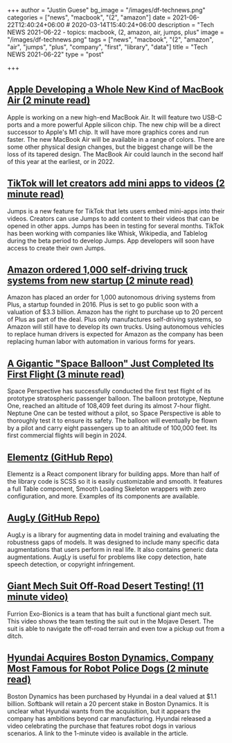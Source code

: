 +++
author = "Justin Guese"
bg_image = "/images/df-technews.png"
categories = ["news", "macbook", "(2", "amazon"]
date = 2021-06-22T12:40:24+06:00 # 2020-03-14T15:40:24+06:00
description = "Tech NEWS 2021-06-22 - topics: macbook, (2, amazon, air, jumps, plus"
image = "/images/df-technews.png"
tags = ["news", "macbook", "(2", "amazon", "air", "jumps", "plus", "company", "first", "library", "data"]
title = "Tech NEWS 2021-06-22"
type = "post"

+++

## [Apple Developing a Whole New Kind of MacBook Air (2 minute read)](https://www.macrumors.com/2021/06/21/apple-developing-a-whole-new-kind-of-macbook-air/)

Apple is working on a new high-end MacBook Air. It will feature two USB-C ports and a more powerful Apple silicon chip. The new chip will be a direct successor to Apple's M1 chip. It will have more graphics cores and run faster. The new MacBook Air will be available in a range of colors. There are some other physical design changes, but the biggest change will be the loss of its tapered design. The MacBook Air could launch in the second half of this year at the earliest, or in 2022.

## [TikTok will let creators add mini apps to videos (2 minute read)](https://www.theverge.com/2021/6/21/22543935/tiktok-jumps-video-apps-recipes-expanded-functionality-rollout)

Jumps is a new feature for TikTok that lets users embed mini-apps into their videos. Creators can use Jumps to add content to their videos that can be opened in other apps. Jumps has been in testing for several months. TikTok has been working with companies like Whisk, Wikipedia, and Tablelog during the beta period to develop Jumps. App developers will soon have access to create their own Jumps.

## [Amazon ordered 1,000 self-driving truck systems from new startup (2 minute read)](https://www.inputmag.com/tech/amazon-ordered-1000-self-driving-trucks-from-new-startup)

Amazon has placed an order for 1,000 autonomous driving systems from Plus, a startup founded in 2016. Plus is set to go public soon with a valuation of $3.3 billion. Amazon has the right to purchase up to 20 percent of Plus as part of the deal. Plus only manufactures self-driving systems, so Amazon will still have to develop its own trucks. Using autonomous vehicles to replace human drivers is expected for Amazon as the company has been replacing human labor with automation in various forms for years.

## [A Gigantic "Space Balloon" Just Completed Its First Flight (3 minute read)](https://interestingengineering.com/a-gigantic-space-balloon-just-completed-its-first-flight)

Space Perspective has successfully conducted the first test flight of its prototype stratospheric passenger balloon. The balloon prototype, Neptune One, reached an altitude of 108,409 feet during its almost 7-hour flight. Neptune One can be tested without a pilot, so Space Perspective is able to thoroughly test it to ensure its safety. The balloon will eventually be flown by a pilot and carry eight passengers up to an altitude of 100,000 feet. Its first commercial flights will begin in 2024.

## [Elementz (GitHub Repo)](https://github.com/elementz-ui/elementz)

Elementz is a React component library for building apps. More than half of the library code is SCSS so it is easily customizable and smooth. It features a full Table component, Smooth Loading Skeleton wrappers with zero configuration, and more. Examples of its components are available.

## [AugLy (GitHub Repo)](https://github.com/facebookresearch/AugLy)

AugLy is a library for augmenting data in model training and evaluating the robustness gaps of models. It was designed to include many specific data augmentations that users perform in real life. It also contains generic data augmentations. AugLy is useful for problems like copy detection, hate speech detection, or copyright infringement.

## [Giant Mech Suit Off-Road Desert Testing! (11 minute video)](https://www.youtube.com/watch?v=iKfnct-j_-c/1/0100017a3330cae7-a9eaf627-3cf7-4e04-805c-5b6d71631084-000000/bRO1fjvEAeCq-qBHaFRD7UXfjTg__tDwS_8K_1SrXHI=198)

Furrion Exo-Bionics is a team that has built a functional giant mech suit. This video shows the team testing the suit out in the Mojave Desert. The suit is able to navigate the off-road terrain and even tow a pickup out from a ditch.

## [Hyundai Acquires Boston Dynamics, Company Most Famous for Robot Police Dogs (2 minute read)](https://www.vice.com/en/article/bvz7bm/hyundai-acquires-boston-dynamics-company-most-famous-for-robot-police-dogs)

Boston Dynamics has been purchased by Hyundai in a deal valued at $1.1 billion. Softbank will retain a 20 percent stake in Boston Dynamics. It is unclear what Hyundai wants from the acquisition, but it appears the company has ambitions beyond car manufacturing. Hyundai released a video celebrating the purchase that features robot dogs in various scenarios. A link to the 1-minute video is available in the article.

